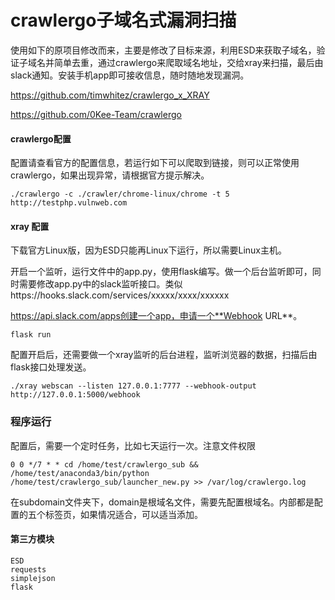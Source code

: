 # crawlergo子域名式漏洞扫描

使用如下的原项目修改而来，主要是修改了目标来源，利用ESD来获取子域名，验证子域名并简单去重，通过crawlergo来爬取域名地址，交给xray来扫描，最后由slack通知。安装手机app即可接收信息，随时随地发现漏洞。

https://github.com/timwhitez/crawlergo_x_XRAY

https://github.com/0Kee-Team/crawlergo

#### crawlergo配置

配置请查看官方的配置信息，若运行如下可以爬取到链接，则可以正常使用crawlergo，如果出现异常，请根据官方提示解决。

```
./crawlergo -c ./crawler/chrome-linux/chrome -t 5 http://testphp.vulnweb.com
```

#### xray 配置

下载官方Linux版，因为ESD只能再Linux下运行，所以需要Linux主机。

开启一个监听，运行文件中的app.py，使用flask编写。做一个后台监听即可，同时需要修改app.py中的slack监听接口。类似https://hooks.slack.com/services/xxxxx/xxxx/xxxxxx

https://api.slack.com/apps创建一个app，申请一个**Webhook URL**。

```
flask run
```

配置开启后，还需要做一个xray监听的后台进程，监听浏览器的数据，扫描后由flask接口处理发送。

```
./xray webscan --listen 127.0.0.1:7777 --webhook-output http://127.0.0.1:5000/webhook
```

### 程序运行

配置后，需要一个定时任务，比如七天运行一次。注意文件权限

```
0 0 */7 * * cd /home/test/crawlergo_sub && /home/test/anaconda3/bin/python /home/test/crawlergo_sub/launcher_new.py >> /var/log/crawlergo.log
```

在subdomain文件夹下，domain是根域名文件，需要先配置根域名。内部都是配置的五个标签页，如果情况适合，可以适当添加。

#### 第三方模块

```
ESD
requests
simplejson	
flask
```

